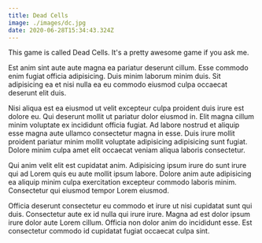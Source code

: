 ```yaml
---
title: Dead Cells
image: ./images/dc.jpg
date: 2020-06-28T15:34:43.324Z
---
```

This game is called Dead Cells. It's a pretty awesome game if you ask me.

Est anim sint aute aute magna ea pariatur deserunt cillum. Esse commodo enim fugiat officia adipisicing. Duis minim laborum minim duis. Sit adipisicing ea et nisi nulla ea eu commodo eiusmod culpa occaecat deserunt elit duis.

Nisi aliqua est ea eiusmod ut velit excepteur culpa proident duis irure est dolore eu. Qui deserunt mollit ut pariatur dolor eiusmod in. Elit magna cillum minim voluptate ex incididunt officia fugiat. Ad labore nostrud et aliquip esse magna aute ullamco consectetur magna in esse. Duis irure mollit proident pariatur minim mollit voluptate adipisicing adipisicing sunt fugiat. Dolore minim culpa amet elit occaecat veniam aliqua laboris consectetur.

Qui anim velit elit est cupidatat anim. Adipisicing ipsum irure do sunt irure qui ad Lorem quis eu aute mollit ipsum labore. Dolore anim aute adipisicing ea aliquip minim culpa exercitation excepteur commodo laboris minim. Consectetur qui eiusmod tempor Lorem eiusmod.

Officia deserunt consectetur eu commodo et irure ut nisi cupidatat sunt qui duis. Consectetur aute ex id nulla qui irure irure. Magna ad est dolor ipsum irure dolor aute Lorem cillum. Officia non dolor anim do incididunt esse. Est consectetur commodo id cupidatat fugiat occaecat culpa sint.